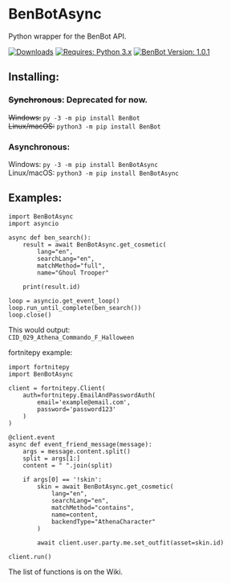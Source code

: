 # BenBotAsync
Python wrapper for the BenBot API.

[![Downloads](https://pepy.tech/badge/benbotasync)](https://pepy.tech/project/benbotasync)
[![Requires: Python 3.x](https://img.shields.io/pypi/pyversions/BenBotAsync.svg)](https://pypi.org/project/BenBotAsync/)
[![BenBot Version: 1.0.1](https://img.shields.io/pypi/v/BenBotAsync.svg)](https://pypi.org/project/BenBotAsync/)

## Installing:
### ~~Synchronous~~: **Deprecated for now.**
~~Windows:~~ ``py -3 -m pip install BenBot``<br>
~~Linux/macOS:~~ ``python3 -m pip install BenBot``

### Asynchronous:
Windows: ``py -3 -m pip install BenBotAsync``<br>
Linux/macOS: ``python3 -m pip install BenBotAsync``

## Examples:
```
import BenBotAsync
import asyncio

async def ben_search():
    result = await BenBotAsync.get_cosmetic(
        lang="en",
        searchLang="en",
        matchMethod="full",
        name="Ghoul Trooper"

    print(result.id)

loop = asyncio.get_event_loop()
loop.run_until_complete(ben_search())
loop.close()
```

This would output:<br>
```CID_029_Athena_Commando_F_Halloween```

fortnitepy example:
```
import fortnitepy
import BenBotAsync

client = fortnitepy.Client(
    auth=fortnitepy.EmailAndPasswordAuth(
        email='example@email.com',
        password='password123'
    )
)

@client.event
async def event_friend_message(message):
    args = message.content.split()
    split = args[1:]
    content = " ".join(split)

    if args[0] == '!skin':
        skin = await BenBotAsync.get_cosmetic(
            lang="en",
            searchLang="en",
            matchMethod="contains",
            name=content,
            backendType="AthenaCharacter"
        )

        await client.user.party.me.set_outfit(asset=skin.id)

client.run()
```

The list of functions is on the Wiki.
